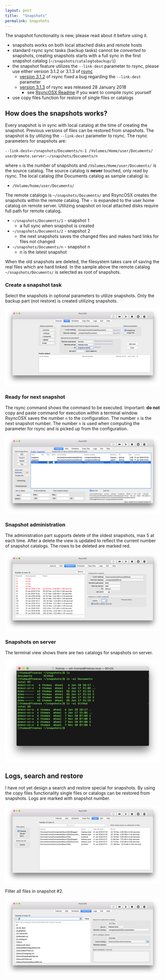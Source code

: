 ```yaml
---
layout: post
title:  "Snapshots"
permalink: Snapshots
---
```

The snapshot functionality is new, please read about it before using it.
- snapshots works on both local attached disks and remote hosts
- standard rsync sync tasks (backup tasks) cannot be *converted* to snapshots, creating snapshots starts with a full sync in the first snapshot catalog (`~/snapshots/catalogtobackup/1`)
- the snapshot feature utilizes the `--link-dest` parameter to rsync, please use either version 3.1.2 or 3.1.3 of [rsync](https://rsync.samba.org/)
  - [version 3.1.2](https://download.samba.org/pub/rsync/src/rsync-3.1.2-NEWS) of rsync fixed a bug regarding the `--link-dest` parameter
  - [version 3.1.3](https://download.samba.org/pub/rsync/src/rsync-3.1.3-NEWS) of rsync was released 28 January 2018
    - see [RsyncOSX Readme](https://github.com/rsyncOSX/RsyncOSX) if you want to compile rsync yourself
- use copy files function for restore of single files or catalogs

## How does the snapshots works?

Every snapshot is in sync with local catalog at the time of creating the snapshot. Previous versions of files can be restored from snapshots. The snapshot is by utilizing the `--link-dest` parameter to rsync. The rsync parameters for snapshots are:

`--link-dest=~/snapshots/Documents/n-1 /Volumes/Home/user/Documents/ user@remote.server:~/snapshots/Documents/n`

where `n` is the number of snapshots and `/Volumes/Home/user/Documents/` is the source catalog. The source catalog is **never** touched, only read by rsync. The local catalog (the Documents catalog as sample catalog) is:

- `/Volume/home/user/Documents/`

The remote catalogs is `~/snapshots/Documents/` and RsyncOSX creates the snapshots within the remote catalog. The `~` is expanded to the user home catalog on remote server. Utilizing snapshot on local attached disks require full path for remote catalog.

- `~/snapshots/Documents/1` - snapshot 1
  - a full sync when snapshot is created
- `~/snapshots/Documents/2` - snapshot 2
  - the next snapshots saves the changed files and makes hard links for files not changed
- `~/snapshots/Documents/n` - snapshot n
  - n is the latest snapshot

When the old snapshots are deleted, the filesystem takes care of saving the real files which are hard linked.  In the sample above the remote catalog `~/snapshots/Documents/` is selected as root of snapshots.

### Create a snapshot task

Select the snapshots in optional parameters to utilize snapshots. Only the backup part (not restore) is created utilizing snapshots.

![Main view](/images/RsyncOSX/master/snapshots/createtask.png)

### Ready for next snapshot

The rsync command shows the command to be executed. Important: **do not** copy and paste command for execution within a terminal window. RsyncOSX saves the number `n` to the configuration. The number `n` is the next snapshot number. The number `n` is used when computing the parameter for rsync and is picked up from the configuration.

![Main view](/images/RsyncOSX/master/snapshots/readyforbackup.png)

### Snapshot administration

The administration part supports delete of the oldest snapshots, max 5 at each time. After a delete the view is updated to reflect the current number of snapshot catalogs. The rows to be deleted are marked red.

![Main view](/images/RsyncOSX/master/snapshots/delete.png)

### Snapshots on server

The terminal view shows there are two catalogs for snapshots on server.

![Main view](/images/RsyncOSX/master/snapshots/snapshotroot.png)

## Logs, search and restore

I have not yet design a search and restore special for snapshots. By using the copy files functionality single files or catalogs can be restored from snapshots. Logs are marked with snapshot number.

![Main view](/images/RsyncOSX/master/snapshots/copyfiles1.png)

Filter all files in snapshot #2.

![Main view](/images/RsyncOSX/master/snapshots/copyfiles2.png)

